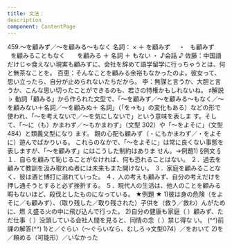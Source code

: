 ```yaml
---
title: 文法：
description
component: ContentPage
---
```



459.～を顧みず／～を顧みる～もなく
名詞： × ＋ を顧みず     ・
  も顧みず      
  を顧みることもなく    
  を顧みる ＋ 名詞 ＋ もない ・
♪会話 ♪
佐藤：中国語だけじゃ食えない現実も顧みずに、会社を辞めて語学留学に行っちゃうとは、何と無茶なことを。 百恵：そんなことを顧みる余裕もなかったのよ。彼女って、思い立ったら、自分が止められないたちだから。
李：無謀と言うか、大胆と言うか、こんな思い切ったことができるのも、若さの特権かもしれないね。
♯解説 ♭
動詞「顧みる」から作られた文型で、「～を顧みず／～を顧みる～もなく／～を顧みない＋名詞／～を顧みぬ＋ 名詞」（「を→も」の変化もある）などの形で使われ、「～を考えないで／～を気にしないで」という意味を表しま す。そして、「～に（も）かまわず／～もかまわず」（文型 302）や「～をよそに」（文型 484）と類義文型になり ます。
親の心配も顧みず（・にもかまわず／・をよそに）遊んでばかりいる。 これらのなかで、「～をよそに」は常に良くない事態を表しますが、「～を顧みず」にはこうした制約はありま
せん。→例題1)
§例文 §
１．自らを顧みて恥じることがなければ、何も恐れることはない。
２．過去を顧みて教訓を汲み取れぬ者には未来もまた開けない。
３．家庭を顧みることなく、彼は酒と博打に溺れていった。
４．人の考えも顧みず、自分の考えだけを押し通そうとすると必ず挫折する。
５．現代人の生活は、他人のことを顧みる暇もないほど、殺伐としたものになっている。
★例題 ★
1)彼は身の危険（をよそに／も顧みず）、（取り残した／取り残された）子供を（救う／救わ）んがために、燃 え盛る火の中に飛び込んで行った。
2)自分の健康も家庭（ ）顧みず、ただ仕事（ ）没頭している会社人間を見ると、同情の念（ ）禁じ得な
い。
(^^)前課の解答(^^)
1)と／ぐらい（～ぐらいなら、むしろ→文型074）／をおいて
2)を／頼める（可能形）／いなかった
